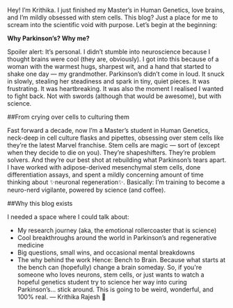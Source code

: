 Hey! I’m Krithika. I just finished my Master’s in Human Genetics, love brains, and I’m mildly obsessed with stem cells.
This blog? Just a place for me to scream into the scientific void with purpose.
Let’s begin at the beginning:

**Why Parkinson’s? Why me?**

Spoiler alert: It’s personal.
I didn’t stumble into neuroscience because I thought brains were cool (they are, obviously). I got into this because of a woman with the warmest hugs, sharpest wit, and a hand that started to shake one day — my grandmother.
Parkinson’s didn’t come in loud. It snuck in slowly, stealing her steadiness and spark in tiny, quiet pieces. It was frustrating. It was heartbreaking. It was also the moment I realised I wanted to fight back. Not with swords (although that would be awesome), but with science.

##From crying over cells to culturing them

Fast forward a decade, now I’m a Master’s student in Human Genetics, neck-deep in cell culture flasks and pipettes, obsessing over stem cells like they’re the latest Marvel franchise.
Stem cells are magic — sort of (except when they decide to die on you).
They’re shapeshifters. They’re problem solvers. And they’re our best shot at rebuilding what Parkinson’s tears apart.
I have worked with adipose-derived mesenchymal stem cells, done differentiation assays, and spent a mildly concerning amount of time thinking about ✨neuronal regeneration✨. Basically: I’m training to become a neuro-nerd vigilante, powered by science (and coffee).

##Why this blog exists

I needed a space where I could talk about:
- My research journey (aka, the emotional rollercoaster that is science)
- Cool breakthroughs around the world in Parkinson’s and regenerative medicine
- Big questions, small wins, and occasional mental breakdowns
- The why behind the work
Hence: Bench to Brain.
Because what starts at the bench can (hopefully) change a brain someday.
So, if you're someone who loves neurons, stem cells, or just wants to watch a hopeful genetics student try to science her way into curing Parkinson’s… stick around.
This is going to be weird, wonderful, and 100% real.
— Krithika Rajesh 🧠
